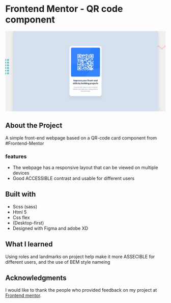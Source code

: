 # Frontend Mentor - QR code component

![Design preview for the QR code component coding challenge](./screenshots/preview.png)

## About the Project
A simple front-end webpage based on a QR-code card component from #Frontend-Mentor

### features

* The webpage has a responsive layout that can be viewed on multiple devices
* Good ACCESSIBLE contrast and usable for different users

## Built with

* Scss (sass)
* Html 5
* Css flex
* (Desktop-first)
* Designed with Figma and adobe XD


## What I learned

Using roles and landmarks on project help make it more ASSECIBLE for different users, and the use of BEM style nameing

## Acknowledgments

I would like to thank the people who provided feedback on my project at [Frontend mentor](https://www.frontendmentor.io/solutions/frontend-profile-qr-code-component-website-k6U3ZnZjn).
